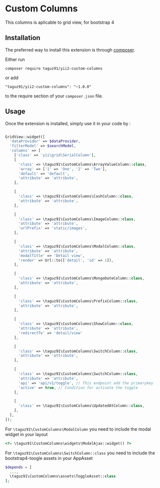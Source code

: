 Custom Columns
==============
This columns is aplicable to grid view, for bootstrap 4 

Installation
------------

The preferred way to install this extension is through [composer](http://getcomposer.org/download/).

Either run

```
composer require taguz91/yii2-custom-columns
```

or add

```
"taguz91/yii2-custom-columns": "~1.0.0"
```

to the require section of your `composer.json` file.


Usage
-----

Once the extension is installed, simply use it in your code by  :

```php 

GridView::widget([
  'dataProvider' => $dataProvider,
  'filterModel' => $searchModel,
  'columns' => [
    ['class' => 'yii\grid\SerialColumn'],
    [
      'class' => \taguz91\CustomColumns\ArrayValueColumn::class,
      'array' => ['1' => 'One', '2' => 'Two'],
      'default' => 'default',
      'attribute' => 'attribute',
    ],

    [
      'class' => \taguz91\CustomColumns\CashColumn::class,
      'attribute' => 'attribute',
    ],

    [
      'class' => \taguz91\CustomColumns\ImageColumn::class,
      'attribute' => 'attribute',
      'urlPrefix' => 'static/images',
    ],

    [
      'class' => \taguz91\CustomColumns\ModalColumn::class,
      'attribute' => 'attribute',
      'modalTitle' => 'Detail view',
      'render' => Url::to(['detail', 'id' => 1]),
    ],

    [
      'class' => \taguz91\CustomColumns\MongoDateColumn::class,
      'attribute' => 'attribute',
    ],

    [
      'class' => \taguz91\CustomColumns\PrefixColumn::class,
      'attribute' => 'attribute',
    ],

    [
      'class' => \taguz91\CustomColumns\ShowColumn::class,
      'attribute' => 'attribute',
      'redirectTo' => 'detail/view'
    ],

    [
      'class' => \taguz91\CustomColumns\SwitchColumn::class,
      'attribute' => 'attribute',
    ],

    [
      'class' => \taguz91\CustomColumns\SwitchColumn::class,
      'attribute' => 'attribute',
      'api' => 'api/v1/toggle', // This endpoint add the primarykey 
      'active' => true, // Condition for activate the toggle 
    ],

    [
      'class' => \taguz91\CustomColumns\UpdatedAtColumn::class,
    ],
  ],
]);

```

For ```\taguz91\CustomColumns\ModalColumn``` you need to include the modal widget in your layout 

```php 
<?= \taguz91\CustomColumns\widgets\ModalAjax::widget() ?>
```

For ```\taguz91\CustomColumns\SwitchColumn::class``` you need to include the bootstrap4-toogle assets in your AppAsset

```php
$depends = [
  ...,
  \taguz91\CustomColumns\assets\ToggleAsset::class
];
```
